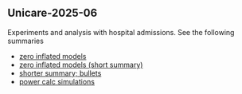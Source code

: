 ## Unicare-2025-06

Experiments and analysis with hospital admissions. See the following summaries

- [zero inflated models](https://marciero.github.io/Unicare-2025-06/zer0_infl_admissions_models_2025-05.html)
- [zero inflated models (short summary)](https://marciero.github.io/Unicare-2025-06/zer0_infl_admissions_models_2025-05_short.html)
- [shorter summary; bullets](https://marciero.github.io/Unicare-2025-06/mod_summary_2025-06-03.html)
- [power calc simulations](https://marciero.github.io/Unicare-2025-06/power_calc_zero_inf_2025-06-13.html)
